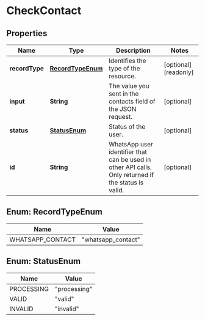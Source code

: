 

# CheckContact


## Properties

Name | Type | Description | Notes
------------ | ------------- | ------------- | -------------
**recordType** | [**RecordTypeEnum**](#RecordTypeEnum) | Identifies the type of the resource. |  [optional] [readonly]
**input** | **String** | The value you sent in the contacts field of the JSON request. |  [optional]
**status** | [**StatusEnum**](#StatusEnum) | Status of the user. |  [optional]
**id** | **String** | WhatsApp user identifier that can be used in other API calls. Only returned if the status is valid. |  [optional]



## Enum: RecordTypeEnum

Name | Value
---- | -----
WHATSAPP_CONTACT | &quot;whatsapp_contact&quot;



## Enum: StatusEnum

Name | Value
---- | -----
PROCESSING | &quot;processing&quot;
VALID | &quot;valid&quot;
INVALID | &quot;invalid&quot;



